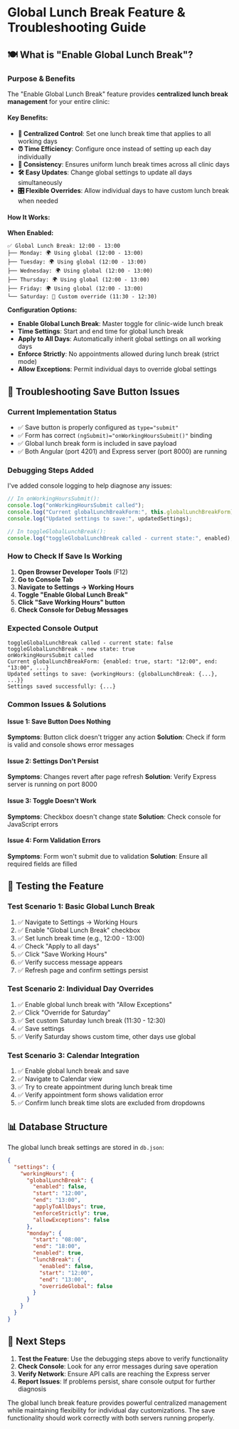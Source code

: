 # Global Lunch Break Feature & Troubleshooting Guide

## 🍽️ What is "Enable Global Lunch Break"?

### **Purpose & Benefits**

The "Enable Global Lunch Break" feature provides **centralized lunch break management** for your entire clinic:

#### **Key Benefits:**

- **🎯 Centralized Control**: Set one lunch break time that applies to all working days
- **⏰ Time Efficiency**: Configure once instead of setting up each day individually
- **🔄 Consistency**: Ensures uniform lunch break times across all clinic days
- **🛠️ Easy Updates**: Change global settings to update all days simultaneously
- **🎛️ Flexible Overrides**: Allow individual days to have custom lunch break when needed

#### **How It Works:**

**When Enabled:**

```
✅ Global Lunch Break: 12:00 - 13:00
├── Monday: 🌍 Using global (12:00 - 13:00)
├── Tuesday: 🌍 Using global (12:00 - 13:00)
├── Wednesday: 🌍 Using global (12:00 - 13:00)
├── Thursday: 🌍 Using global (12:00 - 13:00)
├── Friday: 🌍 Using global (12:00 - 13:00)
└── Saturday: 🔧 Custom override (11:30 - 12:30)
```

**Configuration Options:**

- **Enable Global Lunch Break**: Master toggle for clinic-wide lunch break
- **Time Settings**: Start and end time for global lunch break
- **Apply to All Days**: Automatically inherit global settings on all working days
- **Enforce Strictly**: No appointments allowed during lunch break (strict mode)
- **Allow Exceptions**: Permit individual days to override global settings

## 🔧 Troubleshooting Save Button Issues

### **Current Implementation Status**

- ✅ Save button is properly configured as `type="submit"`
- ✅ Form has correct `(ngSubmit)="onWorkingHoursSubmit()"` binding
- ✅ Global lunch break form is included in save payload
- ✅ Both Angular (port 4201) and Express server (port 8000) are running

### **Debugging Steps Added**

I've added console logging to help diagnose any issues:

```typescript
// In onWorkingHoursSubmit():
console.log("onWorkingHoursSubmit called");
console.log("Current globalLunchBreakForm:", this.globalLunchBreakForm);
console.log("Updated settings to save:", updatedSettings);

// In toggleGlobalLunchBreak():
console.log("toggleGlobalLunchBreak called - current state:", enabled);
```

### **How to Check If Save Is Working**

1. **Open Browser Developer Tools** (F12)
2. **Go to Console Tab**
3. **Navigate to Settings → Working Hours**
4. **Toggle "Enable Global Lunch Break"**
5. **Click "Save Working Hours" button**
6. **Check Console for Debug Messages**

### **Expected Console Output**

```
toggleGlobalLunchBreak called - current state: false
toggleGlobalLunchBreak - new state: true
onWorkingHoursSubmit called
Current globalLunchBreakForm: {enabled: true, start: "12:00", end: "13:00", ...}
Updated settings to save: {workingHours: {globalLunchBreak: {...}, ...}}
Settings saved successfully: {...}
```

### **Common Issues & Solutions**

#### **Issue 1: Save Button Does Nothing**

**Symptoms**: Button click doesn't trigger any action
**Solution**: Check if form is valid and console shows error messages

#### **Issue 2: Settings Don't Persist**

**Symptoms**: Changes revert after page refresh
**Solution**: Verify Express server is running on port 8000

#### **Issue 3: Toggle Doesn't Work**

**Symptoms**: Checkbox doesn't change state
**Solution**: Check console for JavaScript errors

#### **Issue 4: Form Validation Errors**

**Symptoms**: Form won't submit due to validation
**Solution**: Ensure all required fields are filled

## 🚀 Testing the Feature

### **Test Scenario 1: Basic Global Lunch Break**

1. ✅ Navigate to Settings → Working Hours
2. ✅ Enable "Global Lunch Break" checkbox
3. ✅ Set lunch break time (e.g., 12:00 - 13:00)
4. ✅ Check "Apply to all days"
5. ✅ Click "Save Working Hours"
6. ✅ Verify success message appears
7. ✅ Refresh page and confirm settings persist

### **Test Scenario 2: Individual Day Overrides**

1. ✅ Enable global lunch break with "Allow Exceptions"
2. ✅ Click "Override for Saturday"
3. ✅ Set custom Saturday lunch break (11:30 - 12:30)
4. ✅ Save settings
5. ✅ Verify Saturday shows custom time, other days use global

### **Test Scenario 3: Calendar Integration**

1. ✅ Enable global lunch break and save
2. ✅ Navigate to Calendar view
3. ✅ Try to create appointment during lunch break time
4. ✅ Verify appointment form shows validation error
5. ✅ Confirm lunch break time slots are excluded from dropdowns

## 📊 Database Structure

The global lunch break settings are stored in `db.json`:

```json
{
  "settings": {
    "workingHours": {
      "globalLunchBreak": {
        "enabled": false,
        "start": "12:00",
        "end": "13:00",
        "applyToAllDays": true,
        "enforceStrictly": true,
        "allowExceptions": false
      },
      "monday": {
        "start": "08:00",
        "end": "18:00",
        "enabled": true,
        "lunchBreak": {
          "enabled": false,
          "start": "12:00",
          "end": "13:00",
          "overrideGlobal": false
        }
      }
    }
  }
}
```

## 🎯 Next Steps

1. **Test the Feature**: Use the debugging steps above to verify functionality
2. **Check Console**: Look for any error messages during save operation
3. **Verify Network**: Ensure API calls are reaching the Express server
4. **Report Issues**: If problems persist, share console output for further diagnosis

The global lunch break feature provides powerful centralized management while maintaining flexibility for individual day customizations. The save functionality should work correctly with both servers running properly.
